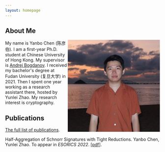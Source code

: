 ```yaml
---
layout: homepage
---
```


## About Me

<img align="right" width="300" height="300" src="./imgs/my_photo_square.png">

My name is Yanbo Chen (陈彦伯). I am a first-year Ph.D. student at Chinese University of Hong Kong. My supervisor is [Andrej Bogdanov](http://www.cse.cuhk.edu.hk/~andrejb/). I received my bachelor's degree at Fudan University (复旦大学) in 2021. Then I spent one year working as a research assistant there, hosted by Yunlei Zhao. My research interest is cryptography.

## Publications

[The full list of publications](./full_list.html).

Half-Aggregation of Schnorr Signatures with Tight Reductions. Yanbo Chen, Yunlei Zhao. To appear in *ESORICS 2022*. [[pdf](http://chen-yan-bo.github.io/files/2022_agg.pdf)].
